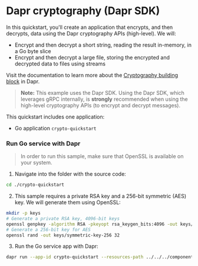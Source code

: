 # Dapr cryptography (Dapr SDK)

In this quickstart, you'll create an application that encrypts, and then decrypts, data using the Dapr cryptography APIs (high-level). We will:

- Encrypt and then decrypt a short string, reading the result in-memory, in a Go byte slice
- Encrypt and then decrypt a large file, storing the encrypted and decrypted data to files using streams

Visit the documentation to learn more about the [Cryptography building block](https://v1-11.docs.dapr.io/developing-applications/building-blocks/cryptography/) in Dapr.

> **Note:** This example uses the Dapr SDK. Using the Dapr SDK, which leverages gRPC internally, is **strongly** recommended when using the high-level cryptography APIs (to encrypt and decrypt messages).

This quickstart includes one application:

- Go application `crypto-quickstart`

### Run Go service with Dapr

> In order to run this sample, make sure that OpenSSL is available on your system.

1. Navigate into the folder with the source code:

<!-- STEP
name: Navigate into folder
expected_stdout_lines:
expected_stderr_lines:
-->

```bash
cd ./crypto-quickstart
```

<!-- END_STEP -->

2. This sample requires a private RSA key and a 256-bit symmetric (AES) key. We will generate them using OpenSSL:

<!-- STEP
name: Generate keys
working_dir: crypto-quickstart
expected_stdout_lines:
expected_stderr_lines:
-->

```bash
mkdir -p keys
# Generate a private RSA key, 4096-bit keys
openssl genpkey -algorithm RSA -pkeyopt rsa_keygen_bits:4096 -out keys/rsa-private-key.pem
# Generate a 256-bit key for AES
openssl rand -out keys/symmetric-key-256 32
```

<!-- END_STEP -->

3. Run the Go service app with Dapr:

<!-- STEP
name: Run order-processor service
working_dir: crypto-quickstart
expected_stdout_lines:
  - '== APP == Encrypted the message, got 856 bytes'
  - '== APP == Decrypted the message, got 24 bytes'
  - '== APP == The secret is "passw0rd"'
  - '== APP == Wrote encrypted data to encrypted.out'
  - '== APP == Wrote decrypted data to decrypted.out.jpg'
  - "Exited App successfully"
expected_stderr_lines:
output_match_mode: substring
-->

```bash
dapr run --app-id crypto-quickstart --resources-path ../../../components/ -- go run .
```

<!-- END_STEP -->
